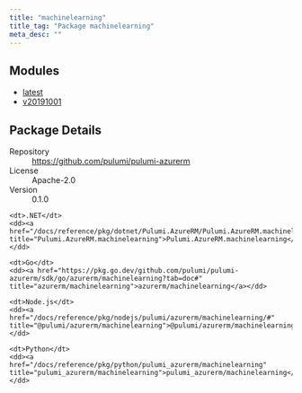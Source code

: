 ```yaml
---
title: "machinelearning"
title_tag: "Package machinelearning"
meta_desc: ""
---
```


<!-- WARNING: this file was generated by Pulumi Docs Generator. -->
<!-- Do not edit by hand unless you're certain you know what you are doing! -->



<h2 id="modules">Modules</h2>
<ul class="api">
    <li><a href="latest/" title="latest"><span class="symbol module"></span>latest</a></li>
    <li><a href="v20191001/" title="v20191001"><span class="symbol module"></span>v20191001</a></li>
</ul>

<h2 id="package-details">Package Details</h2>
<dl class="package-details">
	<dt>Repository</dt>
	<dd><a href="https://github.com/pulumi/pulumi-azurerm">https://github.com/pulumi/pulumi-azurerm</a></dd>
	<dt>License</dt>
	<dd>Apache-2.0</dd>
	<dt>Version</dt>
	<dd>0.1.0</dd>
</dl>



<dl class="tabular">

    <dt>.NET</dt>
    <dd><a href="/docs/reference/pkg/dotnet/Pulumi.AzureRM/Pulumi.AzureRM.machinelearning.html" title="Pulumi.AzureRM.machinelearning">Pulumi.AzureRM.machinelearning</a></dd>

    <dt>Go</dt>
    <dd><a href="https://pkg.go.dev/github.com/pulumi/pulumi-azurerm/sdk/go/azurerm/machinelearning?tab=doc#" title="azurerm/machinelearning">azurerm/machinelearning</a></dd>

    <dt>Node.js</dt>
    <dd><a href="/docs/reference/pkg/nodejs/pulumi/azurerm/machinelearning/#" title="@pulumi/azurerm/machinelearning">@pulumi/azurerm/machinelearning</a></dd>

    <dt>Python</dt>
    <dd><a href="/docs/reference/pkg/python/pulumi_azurerm/machinelearning" title="pulumi_azurerm/machinelearning">pulumi_azurerm/machinelearning</a></dd>

</dl>

